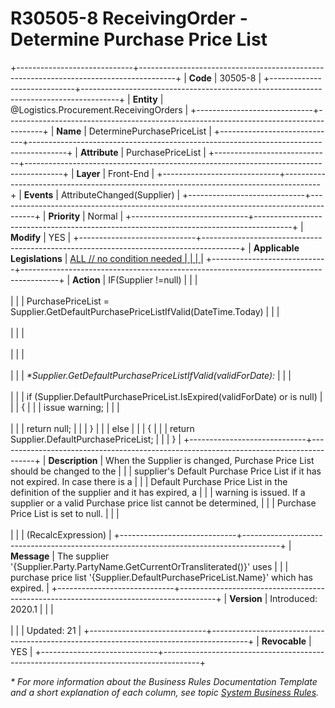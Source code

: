 ﻿---
erp.type: front-end-business-rule
erp.entity: Logistics.Procurement.ReceivingOrders
---

# R30505-8 ReceivingOrder - Determine Purchase Price List
+-----------------------------+---------------------------------------------------------------------------------------+
| **Code**                    | 30505-8                                                                               |
+-----------------------------+---------------------------------------------------------------------------------------+
| **Entity**                  | @Logistics.Procurement.ReceivingOrders                                                |
+-----------------------------+---------------------------------------------------------------------------------------+
| **Name**                    | DeterminePurchasePriceList                                                            |
+-----------------------------+---------------------------------------------------------------------------------------+
| **Attribute**               | PurchasePriceList                                                                     |
+-----------------------------+---------------------------------------------------------------------------------------+
| **Layer**                   | Front-End                                                                             |
+-----------------------------+---------------------------------------------------------------------------------------+
| **Events**                  | AttributeChanged(Supplier)                                                            |
+-----------------------------+---------------------------------------------------------------------------------------+
| **Priority**                | Normal                                                                                |
+-----------------------------+---------------------------------------------------------------------------------------+
| **Modify**                  | YES                                                                                   |
+-----------------------------+---------------------------------------------------------------------------------------+
| **Applicable Legislations** | [ALL // no condition needed                                                           |
|                             | ](xref:applicable-legislations)                                                       |
+-----------------------------+---------------------------------------------------------------------------------------+
| **Action**                  | IF(Supplier !=null)                                                                   |
|                             | <br/><br/>                                                                            |
|                             | PurchasePriceList = Supplier.GetDefaultPurchasePriceListIfValid(DateTime.Today)       |
|                             | <br/><br/>                                                                            |
|                             | <br/><br/>                                                                            |
|                             | <br/><br/>                                                                            |
|                             | *\*Supplier.GetDefaultPurchasePriceListIfValid(validForDate):*                        |
|                             | <br/><br/>                                                                            |
|                             | if (Supplier.DefaultPurchasePriceList.IsExpired(validForDate) or is null)             |
|                             | {                                                                                     |
|                             | issue warning;                                                                        |
|                             | <br/><br/>                                                                            |
|                             | return null;                                                                          |
|                             | }                                                                                     |
|                             | else                                                                                  |
|                             | {                                                                                     |
|                             | return Supplier.DefaultPurchasePriceList;                                             |
|                             | }                                                                                     |
+-----------------------------+---------------------------------------------------------------------------------------+
| **Description**             | When the Supplier is changed, Purchase Price List should be changed to the            |
|                             | supplier\'s Default Purchase Price List if it has not expired. In case there is a     |
|                             | Default Purchase Price List in the definition of the supplier and it has expired, a   |
|                             | warning is issued. If a supplier or a valid Purchase price list cannot be determined, |
|                             | Purchase Price List is set to null.                                                   |
|                             | <br/><br/>                                                                            |
|                             | (RecalcExpression)                                                                    |
+-----------------------------+---------------------------------------------------------------------------------------+
| **Message**                 | The supplier \'{Supplier.Party.PartyName.GetCurrentOrTransliterated()}\' uses         |
|                             | purchase price list \'{Supplier.DefaultPurchasePriceList.Name}\' which has expired.   |
+-----------------------------+---------------------------------------------------------------------------------------+
| **Version**                 | Introduced: 2020.1                                                                    |
|                             | <br/><br/>                                                                            |
|                             | Updated: 21                                                                           |
+-----------------------------+---------------------------------------------------------------------------------------+
| **Revocable**               | YES                                                                                   |
+-----------------------------+---------------------------------------------------------------------------------------+

*\* For more information about the Business Rules Documentation Template and a short explanation of each column, see
topic [System Business Rules](../templates/template-description-system-business-rules.md).*
